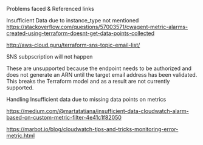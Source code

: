 Problems faced & Referenced links

Insufficient Data due to instance_type not mentioned
https://stackoverflow.com/questions/57003571/cwagent-metric-alarms-created-using-terraform-doesnt-get-data-points-collected

http://aws-cloud.guru/terraform-sns-topic-email-list/


SNS subpscription will not happen 

These are unsupported because the endpoint needs to be authorized and does not generate an ARN until the target email address has been validated. This breaks the Terraform model and as a result are not currently supported.


Handling Insufficient data due to missing data points on metrics 

https://medium.com/@martatatiana/insufficient-data-cloudwatch-alarm-based-on-custom-metric-filter-4e41c1f82050

https://marbot.io/blog/cloudwatch-tips-and-tricks-monitoring-error-metric.html